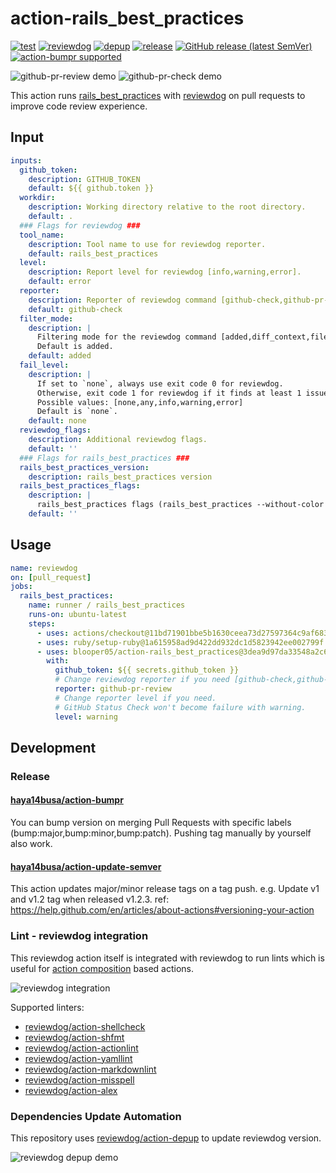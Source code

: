 # action-rails_best_practices

[![test](https://img.shields.io/github/actions/workflow/status/blooper05/action-rails_best_practices/test.yml?branch=main&label=test&logo=github&style=flat-square)](https://github.com/blooper05/action-rails_best_practices/actions?query=workflow:test)
[![reviewdog](https://img.shields.io/github/actions/workflow/status/blooper05/action-rails_best_practices/reviewdog.yml?branch=main&label=reviewdog&logo=github&style=flat-square)](https://github.com/blooper05/action-rails_best_practices/actions?query=workflow:reviewdog)
[![depup](https://img.shields.io/github/actions/workflow/status/blooper05/action-rails_best_practices/depup.yml?branch=main&label=depup&logo=github&style=flat-square)](https://github.com/blooper05/action-rails_best_practices/actions?query=workflow:depup)
[![release](https://img.shields.io/github/actions/workflow/status/blooper05/action-rails_best_practices/release.yml?branch=main&label=release&logo=github&style=flat-square)](https://github.com/blooper05/action-rails_best_practices/actions?query=workflow:release)
[![GitHub release (latest SemVer)](https://img.shields.io/github/v/release/blooper05/action-rails_best_practices?logo=github&sort=semver&style=flat-square)](https://github.com/blooper05/action-rails_best_practices/releases)
[![action-bumpr supported](https://img.shields.io/badge/bumpr-supported-ff69b4?logo=github&style=flat-square)](https://github.com/haya14busa/action-bumpr)

![github-pr-review demo](https://user-images.githubusercontent.com/5299525/171834705-b2517107-e616-4289-8ed9-4e160164701c.png)
![github-pr-check demo](https://user-images.githubusercontent.com/5299525/171834709-130da062-3518-4b28-9a1c-24b58fe686b4.png)

This action runs [rails_best_practices] with [reviewdog] on pull requests to improve
code review experience.

[rails_best_practices]:https://github.com/flyerhzm/rails_best_practices
[reviewdog]:https://github.com/reviewdog/reviewdog

## Input

```yaml
inputs:
  github_token:
    description: GITHUB_TOKEN
    default: ${{ github.token }}
  workdir:
    description: Working directory relative to the root directory.
    default: .
  ### Flags for reviewdog ###
  tool_name:
    description: Tool name to use for reviewdog reporter.
    default: rails_best_practices
  level:
    description: Report level for reviewdog [info,warning,error].
    default: error
  reporter:
    description: Reporter of reviewdog command [github-check,github-pr-review,github-pr-check].
    default: github-check
  filter_mode:
    description: |
      Filtering mode for the reviewdog command [added,diff_context,file,nofilter].
      Default is added.
    default: added
  fail_level:
    description: |
      If set to `none`, always use exit code 0 for reviewdog.
      Otherwise, exit code 1 for reviewdog if it finds at least 1 issue with severity greater than or equal to the given level.
      Possible values: [none,any,info,warning,error]
      Default is `none`.
    default: none
  reviewdog_flags:
    description: Additional reviewdog flags.
    default: ''
  ### Flags for rails_best_practices ###
  rails_best_practices_version:
    description: rails_best_practices version
  rails_best_practices_flags:
    description: |
      rails_best_practices flags (rails_best_practices --without-color --silent . <rails_best_practices_flags>)
    default: ''
```

## Usage

```yaml
name: reviewdog
on: [pull_request]
jobs:
  rails_best_practices:
    name: runner / rails_best_practices
    runs-on: ubuntu-latest
    steps:
      - uses: actions/checkout@11bd71901bbe5b1630ceea73d27597364c9af683  # v4.2.2
      - uses: ruby/setup-ruby@1a615958ad9d422dd932dc1d5823942ee002799f  # v1.227.0
      - uses: blooper05/action-rails_best_practices@3dea9d97da33548a2c6064c9c070ef492989bcf9  # v2.0.0
        with:
          github_token: ${{ secrets.github_token }}
          # Change reviewdog reporter if you need [github-check,github-pr-review,github-pr-check].
          reporter: github-pr-review
          # Change reporter level if you need.
          # GitHub Status Check won't become failure with warning.
          level: warning
```

## Development

### Release

#### [haya14busa/action-bumpr](https://github.com/haya14busa/action-bumpr)

You can bump version on merging Pull Requests with specific labels (bump:major,bump:minor,bump:patch).
Pushing tag manually by yourself also work.

#### [haya14busa/action-update-semver](https://github.com/haya14busa/action-update-semver)

This action updates major/minor release tags on a tag push.
e.g. Update v1 and v1.2 tag when released v1.2.3.
ref: <https://help.github.com/en/articles/about-actions#versioning-your-action>

### Lint - reviewdog integration

This reviewdog action itself is integrated with reviewdog to run lints
which is useful for [action composition] based actions.

[action composition]:https://docs.github.com/en/actions/creating-actions/creating-a-composite-action

![reviewdog integration](https://user-images.githubusercontent.com/3797062/72735107-7fbb9600-3bde-11ea-8087-12af76e7ee6f.png)

Supported linters:

- [reviewdog/action-shellcheck](https://github.com/reviewdog/action-shellcheck)
- [reviewdog/action-shfmt](https://github.com/reviewdog/action-shfmt)
- [reviewdog/action-actionlint](https://github.com/reviewdog/action-actionlint)
- [reviewdog/action-yamllint](https://github.com/reviewdog/action-yamllint)
- [reviewdog/action-markdownlint](https://github.com/reviewdog/action-markdownlint)
- [reviewdog/action-misspell](https://github.com/reviewdog/action-misspell)
- [reviewdog/action-alex](https://github.com/reviewdog/action-alex)

### Dependencies Update Automation

This repository uses [reviewdog/action-depup] to update reviewdog version.

[reviewdog/action-depup]:https://github.com/reviewdog/action-depup

![reviewdog depup demo](https://user-images.githubusercontent.com/3797062/73154254-170e7500-411a-11ea-8211-912e9de7c936.png)
